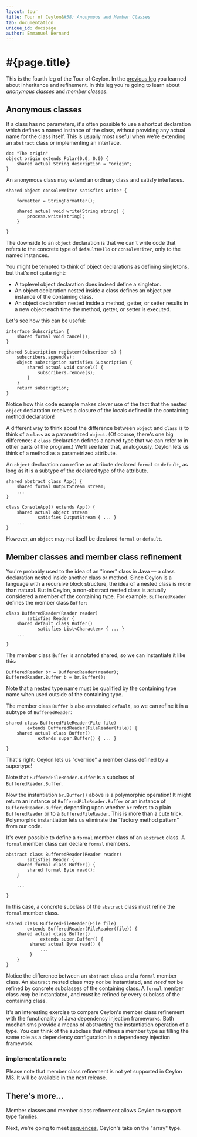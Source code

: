 ```yaml
---
layout: tour
title: Tour of Ceylon&#58; Anonymous and Member Classes
tab: documentation
unique_id: docspage
author: Emmanuel Bernard
---
```


# #{page.title}

This is the fourth leg of the Tour of Ceylon. In the [previous leg](../inheritance)
you learned about inheritance and refinement. In this leg you're going to learn 
about *anonymous classes* and *member classes*.

## Anonymous classes

If a class has no parameters, it's often possible to use a shortcut 
declaration which defines a named instance of the class, without providing 
any actual name for the class itself. This is usually most useful when we're 
extending an `abstract` class or implementing an interface.

<!-- implicit-id:polar: 
    doc "A polar coordinate"
    class Polar(Float angle, Float radius) {
 
        shared Polar rotate(Float rotation) {
            return Polar(angle+rotation, radius);
        }
     
        shared Polar dilate(Float dilation) {
            return Polar(angle, radius*dilation);
        }
        
        doc "The default description"
        shared default String description = "(" radius "," angle ")";
    
    }
-->

<!-- cat-id:polar -->
    doc "The origin"
    object origin extends Polar(0.0, 0.0) {
        shared actual String description = "origin";
    }

An anonymous class may extend an ordinary class and satisfy interfaces.

<!-- check:none:Requires IO -->
    shared object consoleWriter satisfies Writer {
                 
        formatter = StringFormatter();
         
        shared actual void write(String string) {
            process.write(string);
        }
         
    }

The downside to an `object` declaration is that we can't write code that 
refers to the concrete type of `defaultHello` or `consoleWriter`, only to the 
named instances.

You might be tempted to think of object declarations as defining singletons, 
but that's not quite right:

* A toplevel object declaration does indeed define a singleton.
* An object declaration nested inside a class defines an object per instance 
  of the containing class.
* An object declaration nested inside a method, getter, or setter results in 
  a new object each time the method, getter, or setter is executed.

Let's see how this can be useful:

<!-- check:none:Requires Mutable List -->
    interface Subscription {
        shared formal void cancel();
    }

    shared Subscription register(Subscriber s) {
        subscribers.append(s);
        object subscription satisfies Subscription {
            shared actual void cancel() {
                subscribers.remove(s);
            }
        }
        return subscription;
    }

Notice how this code example makes clever use of the fact that the nested 
`object` declaration receives a closure of the locals defined in the containing 
method declaration!

A different way to think about the difference between `object` and `class` is 
to think of a `class` as a parametrized `object`. (Of course, there's one big 
difference: a `class` declaration defines a named type that we can refer to in 
other parts of the program.) We'll see later that, analogously, Ceylon lets us 
think of a method as a parametrized attribute.

An `object` declaration can refine an attribute declared `formal` or `default`,
as long as it is a subtype of the declared type of the attribute.

<!-- check:none:Requires IO -->
    shared abstract class App() {
        shared formal OutputStream stream;
        ...
    }

    class ConsoleApp() extends App() {
        shared actual object stream
                satisfies OutputStream { ... }
        ...
    }

However, an `object` may not itself be declared `formal` or `default`.


## Member classes and member class refinement

You're probably used to the idea of an "inner" class in Java — a class 
declaration nested inside another class or method. Since Ceylon is a 
language with a recursive block structure, the idea of a nested class is 
more than natural. But in Ceylon, a non-abstract nested class is actually 
considered a member of the containing type. For example, `BufferedReader` 
defines the member class `Buffer`:

<!-- check:none:Requires IO -->
    class BufferedReader(Reader reader)
            satisfies Reader {
        shared default class Buffer()
                satisfies List<Character> { ... }
        ...
        
    }

The member class `Buffer` is annotated shared, so we can instantiate it like 
this:

<!-- check:none:Requires IO -->
    BufferedReader br = BufferedReader(reader);
    BufferedReader.Buffer b = br.Buffer();

Note that a nested type name must be qualified by the containing type name 
when used outside of the containing type.

The member class `Buffer` is also annotated `default`, so we can refine it 
in a subtype of `BufferedReader`:

<!-- check:none:Requires IO -->
    shared class BufferedFileReader(File file)
            extends BufferedReader(FileReader(file)) {
        shared actual class Buffer()
                extends super.Buffer() { ... }
                
    }

That's right: Ceylon lets us "override" a member class defined by a supertype!

Note that `BufferedFileReader.Buffer` is a subclass of `BufferedReader.Buffer`.

Now the instantiation `br.Buffer()` above is a polymorphic operation! It might 
return an instance of `BufferedFileReader.Buffer` or an instance of 
`BufferedReader.Buffer`, depending upon whether `br` refers to a plain 
`BufferedReader` or to a `BufferedFileReader`. This is more than a cute trick. 
Polymorphic instantiation lets us eliminate the "factory method pattern" from 
our code.

It's even possible to define a `formal` member class of an `abstract` class. 
A `formal` member class can declare `formal` members.

<!-- check:none:Requires IO -->
    abstract class BufferedReader(Reader reader)
            satisfies Reader {
        shared formal class Buffer() {
            shared formal Byte read();
        }
        
        ...
        
    }

In this case, a concrete subclass of the `abstract` class must refine the 
`formal` member class.

<!-- check:none:Requires IO -->
    shared class BufferedFileReader(File file)
            extends BufferedReader(FileReader(file)) {
        shared actual class Buffer()
                 extends super.Buffer() {
             shared actual Byte read() {
                 ...
             }
        }
    }

Notice the difference between an `abstract` class and a `formal` member class. 
An `abstract` nested class *may not* be instantiated, and *need not* be refined 
by concrete subclasses of the containing class. A `formal` member class *may* 
be instantiated, and *must* be refined by every subclass of the containing 
class.

It's an interesting exercise to compare Ceylon's member class refinement 
with the functionality of Java dependency injection frameworks. Both 
mechanisms provide a means of abstracting the instantiation operation of a 
type. You can think of the subclass that refines a member type as filling 
the same role as a dependency configuration in a dependency injection 
framework.

### implementation note <!-- m3 -->

Please note that member class refinement is not yet supported in Ceylon M3. It 
will be available in the next release.


## There's more...

Member classes and member class refinement allows Ceylon to support type families.

Next, we're going to meet [sequences](../sequences), Ceylon's take on the 
"array" type.


